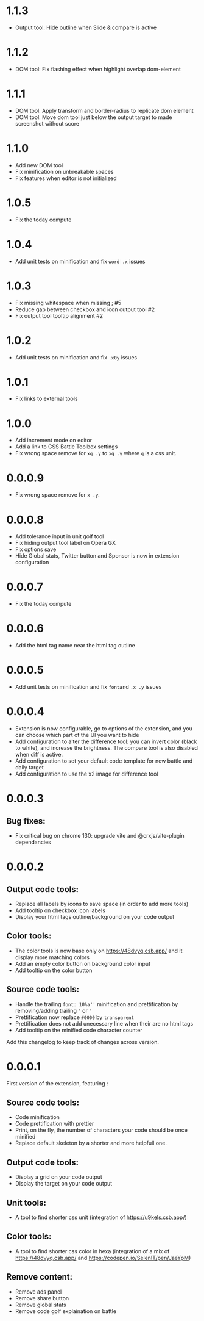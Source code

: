 # 1.1.3

- Output tool: Hide outline when Slide & compare is active

# 1.1.2

- DOM tool: Fix flashing effect when highlight overlap dom-element

# 1.1.1

- DOM tool: Apply transform and border-radius to replicate dom element
- DOM tool: Move dom tool just below the output target to made screenshot without score

# 1.1.0

- Add new DOM tool
- Fix minification on unbreakable spaces
- Fix features when editor is not initialized

# 1.0.5

- Fix the today compute

# 1.0.4

- Add unit tests on minification and fix `word .x` issues

# 1.0.3

- Fix missing whitespace when missing ; #5
- Reduce gap between checkbox and icon output tool #2
- Fix output tool tooltip alignment #2

# 1.0.2

- Add unit tests on minification and fix `.x0y` issues

# 1.0.1

- Fix links to external tools

# 1.0.0

- Add increment mode on editor
- Add a link to CSS Battle Toolbox settings
- Fix wrong space remove for `xq .y` to `xq .y` where `q` is a css unit.

# 0.0.0.9

- Fix wrong space remove for `x .y`.

# 0.0.0.8

- Add tolerance input in unit golf tool
- Fix hiding output tool label on Opera GX
- Fix options save
- Hide Global stats, Twitter button and Sponsor is now in extension configuration

# 0.0.0.7

- Fix the today compute

# 0.0.0.6

- Add the html tag name near the html tag outline

# 0.0.0.5

- Add unit tests on minification and fix `font`and `.x .y` issues

# 0.0.0.4

- Extension is now configurable, go to options of the extension, and you can choose which part of the UI you want to hide
- Add configuration to alter the difference tool: you can invert color (black to white), and increase the brightness. The compare tool is also disabled when diff is active.
- Add configuration to set your default code template for new battle and daily target
- Add configuration to use the x2 image for difference tool

# 0.0.0.3

## Bug fixes:

- Fix critical bug on chrome 130: upgrade vite and @crxjs/vite-plugin dependancies

# 0.0.0.2

## Output code tools:

- Replace all labels by icons to save space (in order to add more tools)
- Add tooltip on checkbox icon labels
- Display your html tags outline/background on your code output

## Color tools:

- The color tools is now base only on https://48dvyq.csb.app/ and it display more matching colors
- Add an empty color button on background color input
- Add tooltip on the color button

## Source code tools:

- Handle the trailing `font: 10%a''` minification and prettification by removing/adding trailing `'` or `"`
- Prettification now replace `#0000` by `transparent`
- Prettification does not add unecessary line when their are no html tags
- Add tooltip on the minified code character counter

Add this changelog to keep track of changes across version.

# 0.0.0.1

First version of the extension, featuring :

## Source code tools:

- Code minification
- Code prettification with prettier
- Print, on the fly, the number of characters your code should be once minified
- Replace default skeleton by a shorter and more helpfull one.

## Output code tools:

- Display a grid on your code output
- Display the target on your code output

## Unit tools:

- A tool to find shorter css unit (integration of https://u9kels.csb.app/)

## Color tools:

- A tool to find shorter css color in hexa (integration of a mix of https://48dvyq.csb.app/ and https://codepen.io/SelenIT/pen/JaeYpM)

## Remove content:

- Remove ads panel
- Remove share button
- Remove global stats
- Remove code golf explaination on battle
